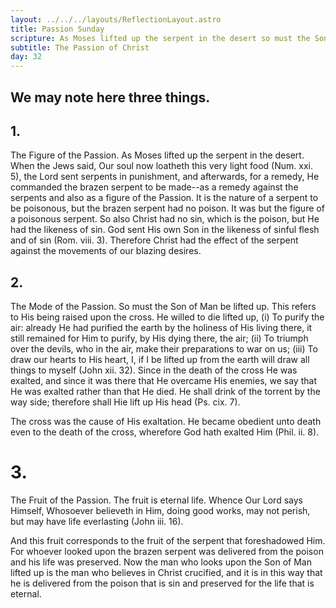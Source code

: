 ```yaml
---
layout: ../../../layouts/ReflectionLayout.astro
title: Passion Sunday
scripture: As Moses lifted up the serpent in the desert so must the Son of Man be lifted up, that whosoever believeth in Him may not perish; but may have life everlasting.--John iii. 14, 15
subtitle: The Passion of Christ
day: 32
---
```


## We may note here three things.

## 1.

The Figure of the Passion. As Moses lifted up the serpent in the desert. When the Jews said, Our soul now loatheth this very light food (Num. xxi. 5), the Lord sent serpents in punishment, and afterwards, for a remedy, He commanded the brazen serpent to be made--as a remedy against the serpents and also as a figure of the Passion. It is the nature of a serpent to be poisonous, but the brazen serpent had no poison. It was but the figure of a poisonous serpent. So also Christ had no sin, which is the poison, but He had the likeness of sin. God sent His own Son in the likeness of sinful flesh and of sin (Rom. viii. 3). Therefore Christ had the effect of the serpent against the movements of our blazing desires.

## 2.

The Mode of the Passion. So must the Son of Man be lifted up. This refers to His being raised upon the cross. He willed to die lifted up, (i) To purify the air: already He had purified the earth by the holiness of His living there, it still remained for Him to purify, by His dying there, the air; (ii) To triumph over the devils, who in the air, make their preparations to war on us; (iii) To draw our hearts to His heart, I, if I be lifted up from the earth will draw all things to myself (John xii. 32). Since in the death of the cross He was exalted, and since it was there that He overcame His enemies, we say that He was exalted rather than that He died. He shall drink of the torrent by the way side; therefore shall Hie lift up His head (Ps. cix. 7).

The cross was the cause of His exaltation. He became obedient unto death even to the death of the cross, wherefore God hath exalted Him (Phil. ii. 8).

# 3.

The Fruit of the Passion. The fruit is eternal life. Whence Our Lord says Himself, Whosoever believeth in Him, doing good works, may not perish, but may have life everlasting (John iii. 16).

And this fruit corresponds to the fruit of the serpent that foreshadowed Him. For whoever looked upon the brazen serpent was delivered from the poison and his life was preserved. Now the man who looks upon the Son of Man lifted up is the man who believes in Christ crucified, and it is in this way that he is delivered from the poison that is sin and preserved for the life that is eternal.
